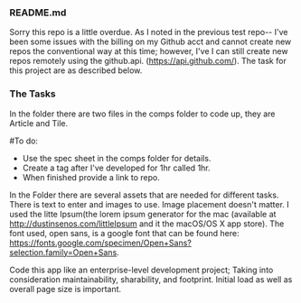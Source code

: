 ### README.md

Sorry this repo is a little overdue. As I noted in the previous test repo--
I've been some issues with the billing on my Github
acct and cannot create new repos the conventional way at this time; however,
I've  I can still create new repos remotely  using the github.api.
(https://api.github.com/). The task for this project are as described below.

### The Tasks
In the folder there are two files in the comps folder to code
up, they are Article and Tile.

#To do:
* Use the spec sheet in the comps folder for details.
* Create a tag after I've developed for 1hr called 1hr.
* When finished provide a link to repo.

In the Folder there are several assets that are needed for different tasks.
There is text to enter and images to use. Image placement doesn't matter.
I used the litte Ipsum(the lorem ipsum generator for the mac (available at
http://dustinsenos.com/littleIpsum and it the macOS/OS X app store).
The font used, open sans, is a google font that can be found here:
 https://fonts.google.com/specimen/Open+Sans?selection.family=Open+Sans.

Code this app like an enterprise-level development project;
Taking into consideration maintainability, sharability, and footprint.
Initial load as well as overall page size is important.

